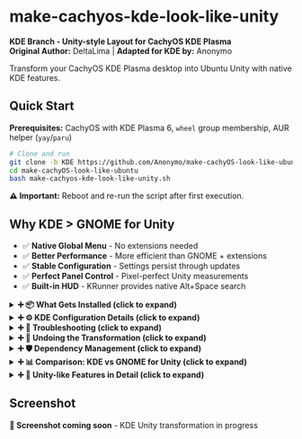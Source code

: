 # make-cachyos-kde-look-like-unity

**KDE Branch - Unity-style Layout for CachyOS KDE Plasma**  
**Original Author:** DeltaLima | **Adapted for KDE by:** Anonymo

Transform your CachyOS KDE Plasma desktop into Ubuntu Unity with native KDE features.

## Quick Start

**Prerequisites:** CachyOS with KDE Plasma 6, `wheel` group membership, AUR helper (`yay`/`paru`)

```bash
# Clone and run
git clone -b KDE https://github.com/Anonymo/make-cachyOS-look-like-ubuntu.git
cd make-cachyOS-look-like-ubuntu
bash make-cachyos-kde-look-like-unity.sh
```

**⚠️ Important:** Reboot and re-run the script after first execution.

## Why KDE > GNOME for Unity

- ✅ **Native Global Menu** - No extensions needed
- ✅ **Better Performance** - More efficient than GNOME + extensions  
- ✅ **Stable Configuration** - Settings persist through updates
- ✅ **Perfect Panel Control** - Pixel-perfect Unity measurements
- ✅ **Built-in HUD** - KRunner provides native Alt+Space search

<details>
<summary><strong>➕ 📦 What Gets Installed (click to expand)</strong></summary>

### Official Repository Packages
- Ubuntu fonts, Liberation fonts, Noto fonts
- Plymouth for boot splash
- Thunderbird email client, Konsole terminal
- rofi-wayland alternative launcher

### AUR Packages
- `ttf-ms-fonts` - Microsoft core fonts
- `yaru-gtk-theme`, `yaru-icon-theme`, `yaru-sound-theme` - Ubuntu Yaru themes
- `latte-dock` - Unity-style dock with 48px icons
- `appmenu-gtk-module-git` - Global menu support for GTK apps
- `libdbusmenu-*` - DBus menu libraries

### Optional KDE Yaru Theming
- `kvantum` - Advanced theming engine for KDE
- **KvYaru-Colors** - Yaru-style themes specifically designed for KDE/Plasma
  - **Author:** Gabriel Pöl (GabePoel)  
  - **License:** GPL-3.0  
  - **Our Fork:** https://github.com/Anonymo/KvYaru-Colors (primary source)
  - **Original:** https://github.com/GabePoel/KvYaru-Colors (fallback)
  - Creates attribution file with commit tracking for proper credit
  - Activated via Kvantum Manager

</details>

<details>
<summary><strong>➕ ⚙️ KDE Configuration Details (click to expand)</strong></summary>

### Panel Layout
- **Top Panel (24px height)**
  - Application menu widget
  - Global menu bar (native KDE)
  - System tray and clock
  
- **Left Dock (Latte Dock)**
  - 48px icon size (Unity-style)
  - Unity-style indicators
  - Applications launcher at top
  - Intelligent auto-hide

### Window Management
- Window buttons on left: Close, Minimize, Maximize
- Borderless maximized windows
- Global menu integration (native)

### Keyboard Shortcuts
- **Super key**: Application dashboard
- **Alt+Space**: KRunner (HUD-like search)
- **Ctrl+Alt+T**: Terminal

</details>

<details>
<summary><strong>➕ 🔧 Troubleshooting (click to expand)</strong></summary>

### Global Menu Not Working
**Issue:** GTK apps don't show global menu  
**Solution:** Ensure environment variables are set:
```bash
export GTK_MODULES=appmenu-gtk-module
export UBUNTU_MENUPROXY=1
```

### Bootloader Support (Optional)
The script will ask if you want to configure bootloader for quiet splash:
- **GRUB:** Automatically configured
- **systemd-boot:** Manual instructions for `/boot/loader/entries/`
- **rEFInd:** Manual instructions for `/boot/refind_linux.conf`
- **Limine:** Manual instructions for `/boot/limine.cfg`

### Group Membership
**Issue:** "not in sudo group" error  
**Solution:** `su -c "usermod -aG wheel $USER"`

### Latte Dock Not Starting
**Solutions:**
1. Start manually: `latte-dock --layout Unity &`
2. Check errors: `latte-dock --debug`
3. Restart Plasma: `kquitapp5 plasmashell && kstart5 plasmashell`

### KvYaru-Colors Theme Not Working
1. Open Kvantum Manager: `kvantummanager`
2. Select a Yaru theme variant
3. Go to System Settings > Appearance > Application Style > Kvantum
4. Restart applications

</details>

<details>
<summary><strong>➕ 🔄 Undoing the Transformation (click to expand)</strong></summary>

```bash
# From the repository directory
bash undo-unity-kde-transformation.sh
```

The undo script will:
- ✅ Reset KDE Plasma settings to CachyOS defaults
- ✅ Remove Unity-style layout and Latte Dock
- ✅ Restore window buttons to right side
- ✅ Disable global menu and reset keyboard shortcuts
- ✅ Create backup before making changes
- ⚠️ Optionally remove Ubuntu packages

</details>

<details>
<summary><strong>➕ 🛡️ Dependency Management (click to expand)</strong></summary>

To ensure reliability and avoid issues with external repositories going offline, this project uses a **fork-first** strategy:

### External Dependencies Strategy
- **Primary Source:** Our forked repositories under `github.com/Anonymo/`
- **Fallback:** Original repositories as backup if our fork is unavailable
- **Attribution:** Full credit maintained to original authors with proper licensing

### KvYaru-Colors Dependency
- We maintain a fork at `https://github.com/Anonymo/KvYaru-Colors`
- Original by Gabriel Pöl: `https://github.com/GabePoel/KvYaru-Colors`
- Script tries our fork first, falls back to original if needed
- This ensures continued functionality even if external repositories change

</details>

<details>
<summary><strong>➕ 📊 Comparison: KDE vs GNOME for Unity (click to expand)</strong></summary>

| Feature | KDE | GNOME |
|---------|-----|-------|
| Global Menu | Native ✅ | Extension (unstable) ⚠️ |
| Panel Customization | Native ✅ | Limited ⚠️ |
| Dock | Latte Dock ✅ | Dash-to-Dock extension ⚠️ |
| HUD | KRunner (native) ✅ | gnome-hud (3rd party) ⚠️ |
| Stability | High ✅ | Medium with extensions ⚠️ |
| Performance | Better ✅ | Slower with extensions ⚠️ |

**KDE Plasma makes a better Unity clone than GNOME because global menus and panel customization are native features!**

</details>

<details>
<summary><strong>➕ 🎯 Unity-like Features in Detail (click to expand)</strong></summary>

### Native Global Menu
- **Built-in KDE Feature**: No extensions needed
- **Full Application Support**: Works with Qt and GTK apps
- **Panel Integration**: Menus appear in top panel (24px height)
- **Window Title**: Shows in panel for maximized windows

### HUD Functionality via KRunner
- **Alt+Space**: Opens KRunner for HUD-like search
- **Application Search**: Find apps, files, and settings
- **Command Execution**: Run commands directly
- **Native KDE Feature**: Stable and integrated

### Unity-style Dock (Latte)
- **48px Icons**: Unity-standard icon size
- **Left Positioning**: Classic Unity dock placement  
- **Intelligent Hide**: Auto-hides when windows overlap
- **Unity Indicators**: Running app indicators

</details>

## Screenshot

**📸 Screenshot coming soon** - KDE Unity transformation in progress